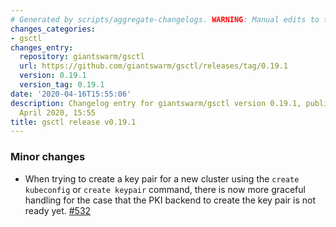 ```yaml
---
# Generated by scripts/aggregate-changelogs. WARNING: Manual edits to this files will be overwritten.
changes_categories:
- gsctl
changes_entry:
  repository: giantswarm/gsctl
  url: https://github.com/giantswarm/gsctl/releases/tag/0.19.1
  version: 0.19.1
  version_tag: 0.19.1
date: '2020-04-16T15:55:06'
description: Changelog entry for giantswarm/gsctl version 0.19.1, published on 16
  April 2020, 15:55
title: gsctl release v0.19.1
---
```


### Minor changes

- When trying to create a key pair for a new cluster using the `create kubeconfig` or `create keypair` command, there is now more graceful handling for the case that the PKI backend to create the key pair is not ready yet. [#532](https://github.com/giantswarm/gsctl/pull/532)
